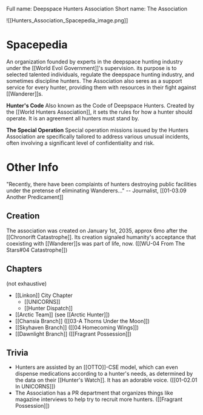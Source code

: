 Full name: Deepspace Hunters Association
Short name: The Association

![[Hunters_Association_Spacepedia_image.png]]
# Spacepedia
An organization founded by experts in the deepspace hunting industry under the [[World Evol Government]]'s supervision. its purpose is to selected talented individuals, regulate the deepspace hunting industry, and sometimes discipline hunters. The Association also seres as a support service for every hunter, providing them with resources in their fight against [[Wanderer]]s.

**Hunter's Code**
Also known as the Code of Deepspace Hunters. Created by the [[World Hunters Association]], it sets the rules for how a hunter should operate. It is an agreement all hunters must stand by.

**The Special Operation**
Special operation missions issued by the Hunters Association are specifically tailored to address various unusual incidents, often involving a significant level of confidentiality and risk.

# Other Info

"Recently, there have been complaints of hunters destroying public facilities under the pretense of eliminating Wanderers..." -- Journalist, [[01-03.09 Another Predicament]]

## Creation
The association was created on January 1st, 2035, approx 6mo after the [[Chronorift Catastrophe]]. Its creation signaled humanity's acceptance that coexisting with [[Wanderer]]s was part of life, now. ([[WU-04 From The Stars#04 Catastrophe]])

## Chapters 
(not exhaustive)
* [[Linkon]] City Chapter
	* [[UNICORNS]]
	* [[Hunter Dispatch]]
* [[Arctic Team]] (see [[Arctic Hunter]])
* [[Chansia Branch]] ([[03-A Thorns Under the Moon]])
* [[Skyhaven Branch]] ([[04 Homecoming Wings]])
* [[Dawnlight Branch]] ([[Fragrant Possession]])

## Trivia
* Hunters are assisted by an [[OTTO]]-CSE model, which can even dispense medications according to a hunter's needs, as determined by the data on their [[Hunter's Watch]]. It has an adorable voice. ([[01-02.01 In UNICORNS]])
* The Association has a PR department that organizes things like magazine interviews to help try to recruit more hunters. ([[Fragrant Possession]])